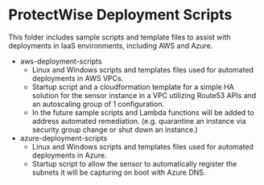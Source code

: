 # ProtectWise Deployment Scripts

This folder includes sample scripts and template files to assist with deployments in IaaS environments, including AWS and Azure.

- aws-deployment-scripts
    - Linux and Windows scripts and templates files used for automated deployments in AWS VPCs.
    - Startup script and a cloudformation template for a simple HA solution for the sensor instance in a VPC utilizing Route53 APIs and an autoscaling group of 1 configuration.
    - In the future sample scripts and Lambda functions will be added to address automated remediation. (e.g. quarantine an instance via security group change or shut down an instance.)
- azure-deployment-scripts
    - Linux and Windows scripts and templates files used for automated deployments in Azure.
    - Startup script to allow the sensor to automatically register the subnets it will be capturing on boot with Azure DNS.
